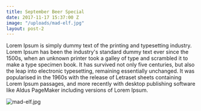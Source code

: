 ```yaml
---
title: September Beer Special
date: 2017-11-17 15:37:00 Z
image: "/uploads/mad-elf.jpg"
layout: post-2
---
```


Lorem Ipsum is simply dummy text of the printing and typesetting industry. Lorem Ipsum has been the industry's standard dummy text ever since the 1500s, when an unknown printer took a galley of type and scrambled it to make a type specimen book. It has survived not only five centuries, but also the leap into electronic typesetting, remaining essentially unchanged. It was popularised in the 1960s with the release of Letraset sheets containing Lorem Ipsum passages, and more recently with desktop publishing software like Aldus PageMaker including versions of Lorem Ipsum.

![mad-elf.jpg](/uploads/mad-elf.jpg)